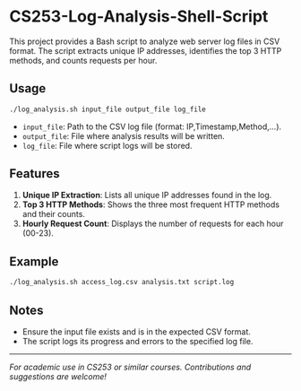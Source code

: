 # CS253-Log-Analysis-Shell-Script

This project provides a Bash script to analyze web server log files in CSV format. The script extracts unique IP addresses, identifies the top 3 HTTP methods, and counts requests per hour.

## Usage

```bash
./log_analysis.sh input_file output_file log_file
```

- `input_file`: Path to the CSV log file (format: IP,Timestamp,Method,...).
- `output_file`: File where analysis results will be written.
- `log_file`: File where script logs will be stored.

## Features

1. **Unique IP Extraction**: Lists all unique IP addresses found in the log.
2. **Top 3 HTTP Methods**: Shows the three most frequent HTTP methods and their counts.
3. **Hourly Request Count**: Displays the number of requests for each hour (00-23).

## Example

```bash
./log_analysis.sh access_log.csv analysis.txt script.log
```

## Notes

- Ensure the input file exists and is in the expected CSV format.
- The script logs its progress and errors to the specified log file.

---

*For academic use in CS253 or similar courses. Contributions and suggestions are welcome!*